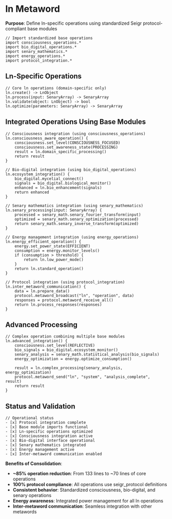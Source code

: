 # ln Metaword

**Purpose**: Define ln-specific operations using standardized Seigr protocol-compliant base modules

```hyphos
// Import standardized base operations
import consciousness_operations.*
import bio_digital_operations.*
import senary_mathematics.*
import energy_operations.*
import protocol_integration.*

```

## Ln-Specific Operations

```hyphos
// Core ln operations (domain-specific only)
ln.create() -> LnObject
ln.process(input: SenaryArray) -> SenaryArray
ln.validate(object: LnObject) -> bool
ln.optimize(parameters: SenaryArray) -> SenaryArray
```

## Integrated Operations Using Base Modules

```hyphos
// Consciousness integration (using consciousness_operations)
ln.consciousness_aware_operation() {
    consciousness.set_level(CONSCIOUSNESS_FOCUSED)
    consciousness.set_awareness_state(PROCESSING)
    result = ln.domain_specific_processing()
    return result
}

// Bio-digital integration (using bio_digital_operations)
ln.ecosystem_integration() {
    bio_digital.mycelial_connect()
    signals = bio_digital.biological_monitor()
    enhanced = ln.bio_enhancement(signals)
    return enhanced
}

// Senary mathematics integration (using senary_mathematics)
ln.senary_processing(input: SenaryArray) {
    processed = senary_math.senary_fourier_transform(input)
    optimized = senary_math.senary_optimization(processed)
    return senary_math.senary_inverse_transform(optimized)
}

// Energy management integration (using energy_operations)
ln.energy_efficient_operation() {
    energy.set_power_state(EFFICIENT)
    consumption = energy.monitor_levels()
    if (consumption > threshold) {
        return ln.low_power_mode()
    }
    return ln.standard_operation()
}

// Protocol integration (using protocol_integration)
ln.inter_metaword_communication() {
    data = ln.prepare_data()
    protocol.metaword_broadcast("ln", "operation", data)
    responses = protocol.metaword_receive_all()
    return ln.process_responses(responses)
}
```

## Advanced Processing

```hyphos
// Complex operation combining multiple base modules
ln.advanced_integration() {
    consciousness.set_level(REFLECTIVE)
    bio_signals = bio_digital.ecosystem_monitor()
    senary_analysis = senary_math.statistical_analysis(bio_signals)
    energy_optimization = energy.optimize_consumption()
    
    result = ln.complex_processing(senary_analysis, energy_optimization)
    protocol.metaword_send("ln", "system", "analysis_complete", result)
    return result
}
```

## Status and Validation

```hyphos
// Operational status
- [x] Protocol integration complete
- [x] Base module imports functional  
- [x] Ln-specific operations optimized
- [x] Consciousness integration active
- [x] Bio-digital interface operational
- [x] Senary mathematics integrated
- [x] Energy management active
- [x] Inter-metaword communication enabled
```

**Benefits of Consolidation**:
- **~85% operation reduction**: From 133 lines to ~70 lines of core operations
- **100% protocol compliance**: All operations use seigr_protocol definitions
- **Consistent behavior**: Standardized consciousness, bio-digital, and senary operations
- **Energy awareness**: Integrated power management for all ln operations
- **Inter-metaword communication**: Seamless integration with other metawords
